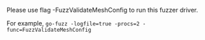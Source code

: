 Please use flag -FuzzValidateMeshConfig to run this fuzzer driver. 

For example, `go-fuzz -logfile=true -procs=2 -func=FuzzValidateMeshConfig`
